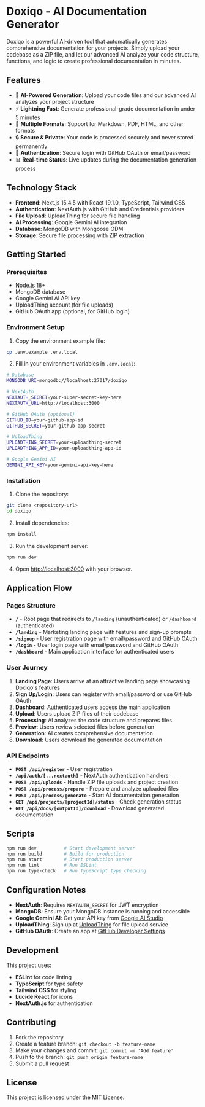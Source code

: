# Doxiqo - AI Documentation Generator

Doxiqo is a powerful AI-driven tool that automatically generates comprehensive documentation for your projects. Simply upload your codebase as a ZIP file, and let our advanced AI analyze your code structure, functions, and logic to create professional documentation in minutes.

## Features

- 🚀 **AI-Powered Generation**: Upload your code files and our advanced AI analyzes your project structure
- ⚡ **Lightning Fast**: Generate professional-grade documentation in under 5 minutes
- 📄 **Multiple Formats**: Support for Markdown, PDF, HTML, and other formats
- 🔒 **Secure & Private**: Your code is processed securely and never stored permanently
- 🔐 **Authentication**: Secure login with GitHub OAuth or email/password
- 📊 **Real-time Status**: Live updates during the documentation generation process

## Technology Stack

- **Frontend**: Next.js 15.4.5 with React 19.1.0, TypeScript, Tailwind CSS
- **Authentication**: NextAuth.js with GitHub and Credentials providers
- **File Upload**: UploadThing for secure file handling
- **AI Processing**: Google Gemini AI integration
- **Database**: MongoDB with Mongoose ODM
- **Storage**: Secure file processing with ZIP extraction

## Getting Started

### Prerequisites

- Node.js 18+
- MongoDB database
- Google Gemini AI API key
- UploadThing account (for file uploads)
- GitHub OAuth app (optional, for GitHub login)

### Environment Setup

1. Copy the environment example file:

```bash
cp .env.example .env.local
```

2. Fill in your environment variables in `.env.local`:

```bash
# Database
MONGODB_URI=mongodb://localhost:27017/doxiqo

# NextAuth
NEXTAUTH_SECRET=your-super-secret-key-here
NEXTAUTH_URL=http://localhost:3000

# GitHub OAuth (optional)
GITHUB_ID=your-github-app-id
GITHUB_SECRET=your-github-app-secret

# UploadThing
UPLOADTHING_SECRET=your-uploadthing-secret
UPLOADTHING_APP_ID=your-uploadthing-app-id

# Google Gemini AI
GEMINI_API_KEY=your-gemini-api-key-here
```

### Installation

1. Clone the repository:

```bash
git clone <repository-url>
cd doxiqo
```

2. Install dependencies:

```bash
npm install
```

3. Run the development server:

```bash
npm run dev
```

4. Open [http://localhost:3000](http://localhost:3000) with your browser.

## Application Flow

### Pages Structure

- **`/`** - Root page that redirects to `/landing` (unauthenticated) or `/dashboard` (authenticated)
- **`/landing`** - Marketing landing page with features and sign-up prompts
- **`/signup`** - User registration page with email/password and GitHub OAuth
- **`/login`** - User login page with email/password and GitHub OAuth
- **`/dashboard`** - Main application interface for authenticated users

### User Journey

1. **Landing Page**: Users arrive at an attractive landing page showcasing Doxiqo's features
2. **Sign Up/Login**: Users can register with email/password or use GitHub OAuth
3. **Dashboard**: Authenticated users access the main application
4. **Upload**: Users upload ZIP files of their codebase
5. **Processing**: AI analyzes the code structure and prepares files
6. **Preview**: Users review selected files before generation
7. **Generation**: AI creates comprehensive documentation
8. **Download**: Users download the generated documentation

### API Endpoints

- **`POST /api/register`** - User registration
- **`/api/auth/[...nextauth]`** - NextAuth authentication handlers
- **`POST /api/uploads`** - Handle ZIP file uploads and project creation
- **`POST /api/process/prepare`** - Prepare and analyze uploaded files
- **`POST /api/process/generate`** - Start AI documentation generation
- **`GET /api/projects/[projectId]/status`** - Check generation status
- **`GET /api/docs/[outputId]/download`** - Download generated documentation

## Scripts

```bash
npm run dev          # Start development server
npm run build        # Build for production
npm run start        # Start production server
npm run lint         # Run ESLint
npm run type-check   # Run TypeScript type checking
```

## Configuration Notes

- **NextAuth**: Requires `NEXTAUTH_SECRET` for JWT encryption
- **MongoDB**: Ensure your MongoDB instance is running and accessible
- **Google Gemini AI**: Get your API key from [Google AI Studio](https://aistudio.google.com/app/apikey)
- **UploadThing**: Sign up at [UploadThing](https://uploadthing.com/) for file upload service
- **GitHub OAuth**: Create an app at [GitHub Developer Settings](https://github.com/settings/applications/new)

## Development

This project uses:

- **ESLint** for code linting
- **TypeScript** for type safety
- **Tailwind CSS** for styling
- **Lucide React** for icons
- **NextAuth.js** for authentication

## Contributing

1. Fork the repository
2. Create a feature branch: `git checkout -b feature-name`
3. Make your changes and commit: `git commit -m 'Add feature'`
4. Push to the branch: `git push origin feature-name`
5. Submit a pull request

## License

This project is licensed under the MIT License.
